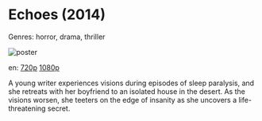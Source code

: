 # Echoes (2014)

Genres: horror, drama, thriller

![poster](http://image.tmdb.org/t/p/w500/9myMFh0hFbWmZDDCf71hW7zCHTM.jpg)

en:
  [720p](magnet:?xt=urn:btih:D6AC777CDD73C6775A658CD3DE67F2603A0660D9&tr=udp://glotorrents.pw:6969/announce&tr=udp://tracker.opentrackr.org:1337/announce&tr=udp://torrent.gresille.org:80/announce&tr=udp://tracker.openbittorrent.com:80&tr=udp://tracker.coppersurfer.tk:6969&tr=udp://tracker.leechers-paradise.org:6969&tr=udp://p4p.arenabg.ch:1337&tr=udp://tracker.internetwarriors.net:1337)
  [1080p](magnet:?xt=urn:btih:AA152E300AD8CC0C2266F095E0C0F8A6B03FF72C&tr=udp://glotorrents.pw:6969/announce&tr=udp://tracker.opentrackr.org:1337/announce&tr=udp://torrent.gresille.org:80/announce&tr=udp://tracker.openbittorrent.com:80&tr=udp://tracker.coppersurfer.tk:6969&tr=udp://tracker.leechers-paradise.org:6969&tr=udp://p4p.arenabg.ch:1337&tr=udp://tracker.internetwarriors.net:1337)
  


A young writer experiences visions during episodes of sleep paralysis, and she retreats with her boyfriend to an isolated house in the desert. As the visions worsen, she teeters on the edge of insanity as she uncovers a life-threatening secret.